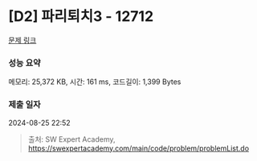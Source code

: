# [D2] 파리퇴치3 - 12712 

[문제 링크](https://swexpertacademy.com/main/code/problem/problemDetail.do?contestProbId=AXuARWAqDkQDFARa) 

### 성능 요약

메모리: 25,372 KB, 시간: 161 ms, 코드길이: 1,399 Bytes

### 제출 일자

2024-08-25 22:52



> 출처: SW Expert Academy, https://swexpertacademy.com/main/code/problem/problemList.do